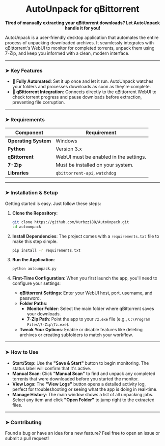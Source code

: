 <div align="center">
  
# AutoUnpack for qBittorrent

**Tired of manually extracting your qBittorrent downloads? Let AutoUnpack handle it for you!**

</div>

AutoUnpack is a user-friendly desktop application that automates the entire process of unpacking downloaded archives. It seamlessly integrates with qBittorrent's WebUI to monitor for completed torrents, unpack them using 7-Zip, and keep you informed with a clean, modern interface.

---

### ➤ Key Features

- **🚀 Fully Automated**: Set it up once and let it run. AutoUnpack watches your folders and processes downloads as soon as they're complete.
- **🔌 qBittorrent Integration**: Connects directly to the qBittorrent WebUI to check torrent progress and pause downloads before extraction, preventing file corruption.


---

### ➤ Requirements

| Component         | Requirement                               |
| ----------------- | ----------------------------------------- |
| **Operating System** | Windows                                   |
| **Python**        | Version 3.x                               |
| **qBittorrent**   | WebUI must be enabled in the settings.    |
| **7-Zip**         | Must be installed on your system.         |
| **Libraries**     | `qbittorrent-api`, `watchdog`             |

---

### ➤ Installation & Setup

Getting started is easy. Just follow these steps:

1.  **Clone the Repository**:
    ```bash
    git clone https://github.com/Nurbzz188/AutoUnpack.git
    cd autounpack
    ```

2.  **Install Dependencies**:
    The project comes with a `requirements.txt` file to make this step simple.
    ```bash
    pip install -r requirements.txt
    ```

3.  **Run the Application**:
    ```bash
    python autounpack.py
    ```

4.  **First-Time Configuration**:
    When you first launch the app, you'll need to configure your settings:
    -   **qBittorrent Settings**: Enter your WebUI host, port, username, and password.
    -   **Folder Paths**:
        -   **Monitor Folder**: Select the main folder where qBittorrent saves your downloads.
        -   **7-Zip Path**: Point the app to your `7z.exe` file (e.g., `C:\Program Files\7-Zip\7z.exe`).
    -   **Tweak Your Options**: Enable or disable features like deleting archives or creating subfolders to match your workflow.

   

---

### ➤ How to Use

-   **Start/Stop**: Use the **"Save & Start"** button to begin monitoring. The status label will confirm that it's active.
-   **Manual Scan**: Click **"Manual Scan"** to find and unpack any completed torrents that were downloaded before you started the monitor.
-   **View Logs**: The **"View Logs"** button opens a detailed activity log, perfect for troubleshooting or seeing what the app is doing in real-time.
-   **Manage History**: The main window shows a list of all unpacking jobs. Select any item and click **"Open Folder"** to jump right to the extracted files.

---

### ➤ Contributing

Found a bug or have an idea for a new feature? Feel free to open an issue or submit a pull request! 

